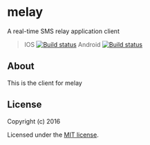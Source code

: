 
# melay

 A real-time SMS relay application client
>IOS
[![Build status](https://build.appcenter.ms/v0.1/apps/ada5fa65-b8f2-4c33-856a-7901f61e1885/branches/master/badge)](https://appcenter.ms)
>Android
[![Build status](https://build.appcenter.ms/v0.1/apps/f1688b36-b569-4828-8365-6693d2466960/branches/master/badge)](https://appcenter.ms)

## About
This is the client for melay 
## License

Copyright (c) 2016

Licensed under the [MIT license](LICENSE).
